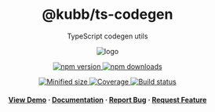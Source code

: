 <div align="center">

  <!-- <img src="assets/logo.png" alt="logo" width="200" height="auto" /> -->
  <h1>@kubb/ts-codegen</h1>
  
  <p>
   TypeScript codegen utils
  </p>  
  <img src="https://raw.githubusercontent.com/kubb-project/kubb/main/assets/banner.png" alt="logo"  height="auto" />

  <!-- Badges -->
  <p>
  <a href="https://www.npmjs.com/package/@kubb/ts-codegen" target="_blank">
    <img alt="npm version" src="https://img.shields.io/npm/v/@kubb/ts-codegen?style=for-the-badge"/>
  </a>

  <a href="https://www.npmjs.com/package/@kubb/ts-codegen" target="_blank">
    <img alt="npm downloads" src="https://img.shields.io/npm/dm/@kubb/ts-codegen?style=for-the-badge"/>
  </a>
  </p>
    
  <p> 
  <a href="https://www.npmjs.com/package/@kubb/ts-codegen" target="_blank">
    <img alt="Minified size" src="https://img.shields.io/bundlephobia/min/@kubb/ts-codegen?style=for-the-badge"/>
  </a>
    
  <a href="https://www.npmjs.com/package/@kubb/ts-codegen" target="_blank">
    <img alt="Coverage" src="https://img.shields.io/codecov/c/github/kubb-project/kubb?style=for-the-badge"/>
  </a>
    
  <a href="https://www.npmjs.com/package/@kubb/ts-codegen" target="_blank">
    <img alt="Build status" src="https://img.shields.io/github/actions/workflow/status/kubb-project/kubb/ci.yaml?style=for-the-badge"/>
  </a>
  
  
  <!-- ALL-CONTRIBUTORS-BADGE:START - Do not remove or modify this section -->
  <!-- ALL-CONTRIBUTORS-BADGE:END -->
  </p>
   
  <h4>
    <a href="https://codesandbox.io/s/github/kubb-project/kubb/tree/main/examples/simple" target="_blank">View Demo</a>
    <span> · </span>
      <a href="https://kubb.dev/" target="_blank">Documentation</a>
    <span> · </span>
      <a href="https://github.com/kubb-project/kubb/issues/" target="_blank">Report Bug</a>
    <span> · </span>
      <a href="https://github.com/kubb-project/kubb/issues/" target="_blank">Request Feature</a>
  </h4>
</div>
